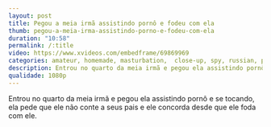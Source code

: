 ```yaml
---
layout: post
title: Pegou a meia irmã assistindo pornô e fodeu com ela
thumb: pegou-a-meia-irma-assistindo-porno-e-fodeu-com-ela
duration: "10:58"
permalink: /:title
video: https://www.xvideos.com/embedframe/69869969
categories: amateur, homemade, masturbation,  close-up, spy, russian, private, doggy-style, cum-in-mouth, stepsister, stepbrother, family-porn, russian-beauty, alina-rai, russian-russian
description: Entrou no quarto da meia irmã e pegou ela assistindo pornô e se tocando, ela pede que ele não conte a seus pais e ele concorda desde que ele foda com ele.
qualidade: 1080p
---
```

Entrou no quarto da meia irmã e pegou ela assistindo pornô e se tocando, ela pede que ele não conte a seus pais e ele concorda desde que ele foda com ele.